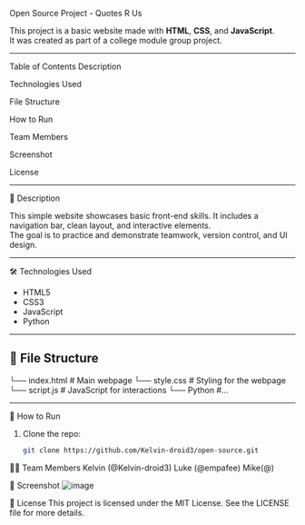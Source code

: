 Open Source Project - Quotes R Us

This project is a basic website made with **HTML**, **CSS**, and **JavaScript**.  
It was created as part of a college module group project.

---

Table of Contents
Description

Technologies Used

File Structure

How to Run

Team Members

Screenshot

License



---

📝 Description

This simple website showcases basic front-end skills. It includes a navigation bar, clean layout, and interactive elements.  
The goal is to practice and demonstrate teamwork, version control, and UI design.

---

🛠️ Technologies Used

- HTML5
- CSS3
- JavaScript
- Python

---

## 📁 File Structure

└── index.html # Main webpage
└── style.css # Styling for the webpage
└── script.js # JavaScript for interactions
└── Python #...

---

🚀 How to Run

1. Clone the repo:
   ```bash
   git clone https://github.com/Kelvin-droid3/open-source.git
   ```

👨‍💻 Team Members
Kelvin (@Kelvin-droid3)
Luke (@empafee)
Mike(@)

📸 Screenshot
![image](https://github.com/user-attachments/assets/60449df9-679c-475e-8a18-3f695cc9835c)

📄 License
This project is licensed under the MIT License.
See the LICENSE file for more details.
